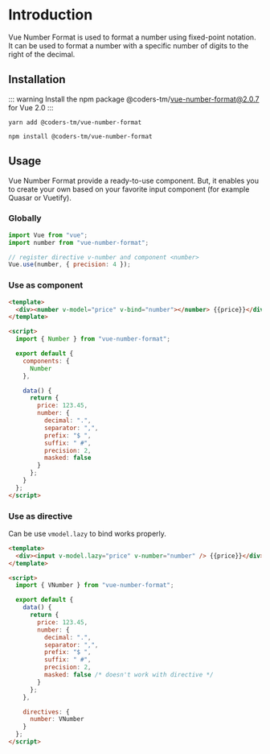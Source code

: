 # Introduction

Vue Number Format is used to format a number using fixed-point notation. It can be used to format a number with a specific number of digits to the right of the decimal.

## Installation

::: warning
Install the npm package @coders-tm/vue-number-format@2.0.7 for Vue 2.0
:::

<CodeGroup>
  <CodeGroupItem title="YARN">

```bash:no-line-numbers
yarn add @coders-tm/vue-number-format
```

  </CodeGroupItem>

  <CodeGroupItem title="NPM" active>

```bash:no-line-numbers
npm install @coders-tm/vue-number-format
```

  </CodeGroupItem>
</CodeGroup>

## Usage

Vue Number Format provide a ready-to-use component. But, it enables you to create your own based on your favorite input component (for example Quasar or Vuetify).

### Globally

```js
import Vue from "vue";
import number from "vue-number-format";

// register directive v-number and component <number>
Vue.use(number, { precision: 4 });
```

### Use as component

```html
<template>
  <div><number v-model="price" v-bind="number"></number> {{price}}</div>
</template>

<script>
  import { Number } from "vue-number-format";

  export default {
    components: {
      Number
    },

    data() {
      return {
        price: 123.45,
        number: {
          decimal: ".",
          separator: ",",
          prefix: "$ ",
          suffix: " #",
          precision: 2,
          masked: false
        }
      };
    }
  };
</script>
```

### Use as directive

Can be use `vmodel.lazy` to bind works properly.

```html
<template>
  <div><input v-model.lazy="price" v-number="number" /> {{price}}</div>
</template>

<script>
  import { VNumber } from "vue-number-format";

  export default {
    data() {
      return {
        price: 123.45,
        number: {
          decimal: ".",
          separator: ",",
          prefix: "$ ",
          suffix: " #",
          precision: 2,
          masked: false /* doesn't work with directive */
        }
      };
    },

    directives: {
      number: VNumber
    }
  };
</script>
```

